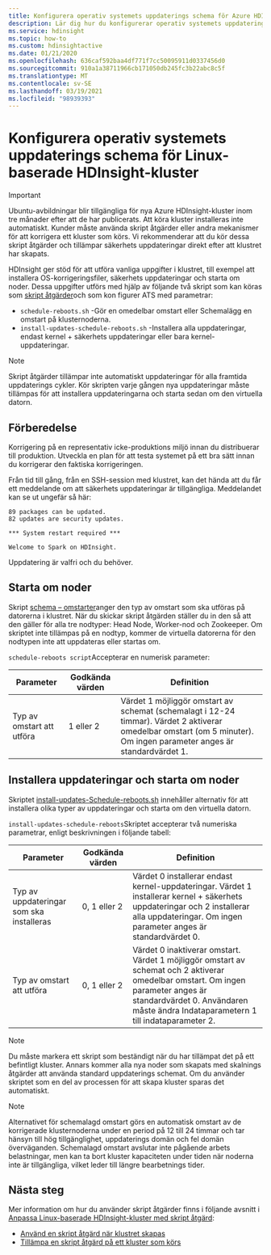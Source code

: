 ```yaml
---
title: Konfigurera operativ systemets uppdaterings schema för Azure HDInsight-kluster
description: Lär dig hur du konfigurerar operativ systemets uppdaterings schema för Linux-baserade HDInsight-kluster.
ms.service: hdinsight
ms.topic: how-to
ms.custom: hdinsightactive
ms.date: 01/21/2020
ms.openlocfilehash: 636caf592baa4df771f7cc50095911d0337456d0
ms.sourcegitcommit: 910a1a38711966cb171050db245fc3b22abc8c5f
ms.translationtype: MT
ms.contentlocale: sv-SE
ms.lasthandoff: 03/19/2021
ms.locfileid: "98939393"
---
```

# <a name="configure-the-os-patching-schedule-for-linux-based-hdinsight-clusters"></a>Konfigurera operativ systemets uppdaterings schema för Linux-baserade HDInsight-kluster

> [!IMPORTANT]
> Ubuntu-avbildningar blir tillgängliga för nya Azure HDInsight-kluster inom tre månader efter att de har publicerats. Att köra kluster installeras inte automatiskt. Kunder måste använda skript åtgärder eller andra mekanismer för att korrigera ett kluster som körs. Vi rekommenderar att du kör dessa skript åtgärder och tillämpar säkerhets uppdateringar direkt efter att klustret har skapats.

HDInsight ger stöd för att utföra vanliga uppgifter i klustret, till exempel att installera OS-korrigeringsfiler, säkerhets uppdateringar och starta om noder. Dessa uppgifter utförs med hjälp av följande två skript som kan köras som [skript åtgärder](hdinsight-hadoop-customize-cluster-linux.md)och som kon figurer ATS med parametrar:

- `schedule-reboots.sh` -Gör en omedelbar omstart eller Schemalägg en omstart på klusternoderna.
- `install-updates-schedule-reboots.sh` -Installera alla uppdateringar, endast kernel + säkerhets uppdateringar eller bara kernel-uppdateringar.

> [!NOTE]  
> Skript åtgärder tillämpar inte automatiskt uppdateringar för alla framtida uppdaterings cykler. Kör skripten varje gången nya uppdateringar måste tillämpas för att installera uppdateringarna och starta sedan om den virtuella datorn.

## <a name="preparation"></a>Förberedelse

Korrigering på en representativ icke-produktions miljö innan du distribuerar till produktion. Utveckla en plan för att testa systemet på ett bra sätt innan du korrigerar den faktiska korrigeringen.

Från tid till gång, från en SSH-session med klustret, kan det hända att du får ett meddelande om att säkerhets uppdateringar är tillgängliga. Meddelandet kan se ut ungefär så här:

```
89 packages can be updated.
82 updates are security updates.

*** System restart required ***

Welcome to Spark on HDInsight.

```

Uppdatering är valfri och du behöver.

## <a name="restart-nodes"></a>Starta om noder
  
Skript [schema – omstarter](https://hdiconfigactions.blob.core.windows.net/linuxospatchingrebootconfigv02/schedule-reboots.sh)anger den typ av omstart som ska utföras på datorerna i klustret. När du skickar skript åtgärden ställer du in den så att den gäller för alla tre nodtyper: Head Node, Worker-nod och Zookeeper. Om skriptet inte tillämpas på en nodtyp, kommer de virtuella datorerna för den nodtypen inte att uppdateras eller startas om.

`schedule-reboots script`Accepterar en numerisk parameter:

| Parameter | Godkända värden | Definition |
| --- | --- | --- |
| Typ av omstart att utföra | 1 eller 2 | Värdet 1 möjliggör omstart av schemat (schemalagt i 12-24 timmar). Värdet 2 aktiverar omedelbar omstart (om 5 minuter). Om ingen parameter anges är standardvärdet 1. |  

## <a name="install-updates-and-restart-nodes"></a>Installera uppdateringar och starta om noder

Skriptet [install-updates-Schedule-reboots.sh](https://hdiconfigactions.blob.core.windows.net/linuxospatchingrebootconfigv02/install-updates-schedule-reboots.sh) innehåller alternativ för att installera olika typer av uppdateringar och starta om den virtuella datorn.

`install-updates-schedule-reboots`Skriptet accepterar två numeriska parametrar, enligt beskrivningen i följande tabell:

| Parameter | Godkända värden | Definition |
| --- | --- | --- |
| Typ av uppdateringar som ska installeras | 0, 1 eller 2 | Värdet 0 installerar endast kernel-uppdateringar. Värdet 1 installerar kernel + säkerhets uppdateringar och 2 installerar alla uppdateringar. Om ingen parameter anges är standardvärdet 0. |
| Typ av omstart att utföra | 0, 1 eller 2 | Värdet 0 inaktiverar omstart. Värdet 1 möjliggör omstart av schemat och 2 aktiverar omedelbar omstart. Om ingen parameter anges är standardvärdet 0. Användaren måste ändra Indataparametern 1 till indataparameter 2. |

> [!NOTE]
> Du måste markera ett skript som beständigt när du har tillämpat det på ett befintligt kluster. Annars kommer alla nya noder som skapats med skalnings åtgärder att använda standard uppdaterings schemat. Om du använder skriptet som en del av processen för att skapa kluster sparas det automatiskt.

> [!NOTE]
> Alternativet för schemalagd omstart görs en automatisk omstart av de korrigerade klusternoderna under en period på 12 till 24 timmar och tar hänsyn till hög tillgänglighet, uppdaterings domän och fel domän överväganden. Schemalagd omstart avslutar inte pågående arbets belastningar, men kan ta bort kluster kapaciteten under tiden när noderna inte är tillgängliga, vilket leder till längre bearbetnings tider. 

## <a name="next-steps"></a>Nästa steg

Mer information om hur du använder skript åtgärder finns i följande avsnitt i [Anpassa Linux-baserade HDInsight-kluster med skript åtgärd](hdinsight-hadoop-customize-cluster-linux.md):

- [Använd en skript åtgärd när klustret skapas](hdinsight-hadoop-customize-cluster-linux.md#script-action-during-cluster-creation)
- [Tillämpa en skript åtgärd på ett kluster som körs](hdinsight-hadoop-customize-cluster-linux.md#script-action-to-a-running-cluster)
